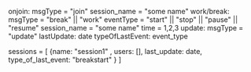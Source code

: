 onjoin:
	msgType = "join"
	session_name = "some name"
work/break:
	msgType = "break" || "work"
	eventType = "start" || "stop" || "pause" || "resume"
	session_name = "some name"
	time = 1,2,3
update:
	msgType = "update"
	lastUpdate: date
	typeOfLastEvent: event_type

sessions = [
	{name: "session1" , users: [], last_update: date, type_of_last_event: "breakstart" }
]